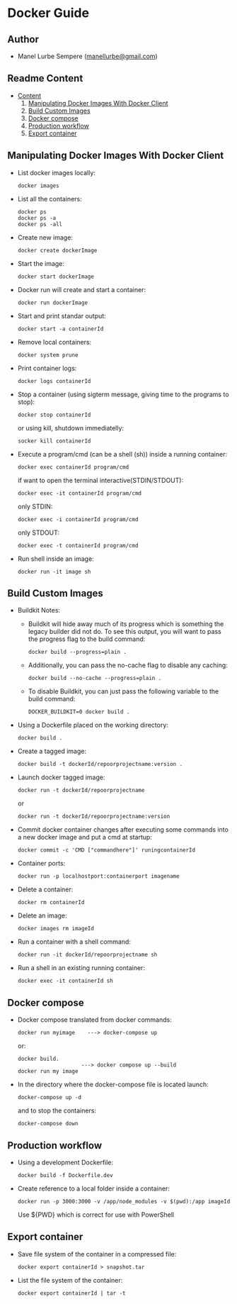 # Docker Guide

## Author

* Manel Lurbe Sempere (manellurbe@gmail.com)

## Readme Content

<!--ts-->
* [Content](#Readme-Content)
    1. [Manipulating Docker Images With Docker Client](#Manipulating-Docker-Images-With-Docker-Client)
    2. [Build Custom Images](#Build-Custom-Images)
    3. [Docker compose](#Docker-compose)
    4. [Production workflow](#Production-workflow)
    5. [Export container](#Export-container)

## Manipulating Docker Images With Docker Client

- List docker images locally:
    ```
    docker images
    ```

- List all the containers:
    ```
    docker ps
    docker ps -a
    docker ps -all
    ```

- Create new image:
    ```
    docker create dockerImage
    ```

- Start the image:
    ```
    docker start dockerImage
    ```

- Docker run will create and start a container:
    ```
    docker run dockerImage
    ```

- Start and print standar output:
    ```
    docker start -a containerId
    ```

- Remove local containers:
    ```
    docker system prune
    ```

- Print container logs:
    ```
    docker logs containerId
    ```

- Stop a container (using sigterm message, giving time to the programs to stop):
    ```
    docker stop containerId
    ```
    or using kill, shutdown immediatelly:
    ```
    socker kill containerId
    ```

- Execute a program/cmd (can be a shell (sh)) inside a running container:
    ```
    docker exec containerId program/cmd
    ```
    if want to open the terminal interactive(STDIN/STDOUT):
    ```
    docker exec -it containerId program/cmd
    ```
    only STDIN:
    ```
    docker exec -i containerId program/cmd
    ```
    only STDOUT:
    ```
    docker exec -t containerId program/cmd
    ```

- Run shell inside an image:
    ```
    docker run -it image sh
    ```

## Build Custom Images

- Buildkit Notes:
    - Buildkit will hide away much of its progress which is something the legacy builder did not do. To see this output, you will want to pass the progress flag to the build command:
        ```
        docker build --progress=plain .
        ```

    - Additionally, you can pass the no-cache flag to disable any caching:
        ```
        docker build --no-cache --progress=plain .
        ```

    - To disable Buildkit, you can just pass the following variable to the build command:
        ```
        DOCKER_BUILDKIT=0 docker build .
        ```

- Using a Dockerfile placed on the working directory:
    ```
    docker build .
    ```

- Create a tagged image:
    ```
    docker build -t dockerId/repoorprojectname:version .
    ```

- Launch docker tagged image:
    ```
    docker run -t dockerId/repoorprojectname
    ```
    or 
    ```
    docker run -t dockerId/repoorprojectname:version
    ```

- Commit docker container changes after executing some commands into a new docker image and put a cmd at startup:
    ```
    docker commit -c 'CMD ["commandhere"]' runingcontainerId
    ```
- Container ports:
    ```
    docker run -p localhostport:containerport imagename
    ```

- Delete a container:
    ```
    docker rm containerId
    ```

- Delete an image:
    ```
    docker images rm imageId
    ```

- Run a container with a shell command:
    ```
    docker run -it dockerId/repoorprojectname sh
    ```

- Run a shell in an existing running container:
    ```
    docker exec -it containerId sh
    ```

## Docker compose

- Docker compose translated from docker commands:
    ```
    docker run myimage    ---> docker-compose up
    ```
    or:
    ```
    docker build.
                        ---> docker compose up --build
    docker run my image
    ```

- In the directory where the docker-compose file is located launch:
    ```
    docker-compose up -d
    ```
    and to stop the containers:
    ```
    docker-compose down
    ```

## Production workflow

- Using a development Dockerfile:
    ```
    docker build -f Dockerfile.dev
    ```

- Create reference to a local folder inside a container:
    ```
    docker run -p 3000:3000 -v /app/node_modules -v $(pwd):/app imageId
    ```
    Use ${PWD} which is correct for use with PowerShell

## Export container

- Save file system of the container in a compressed file:
    ```
    docker export containerId > snapshot.tar
    ```
- List the file system of the container:
    ```
    docker export containerId | tar -t
    ```
